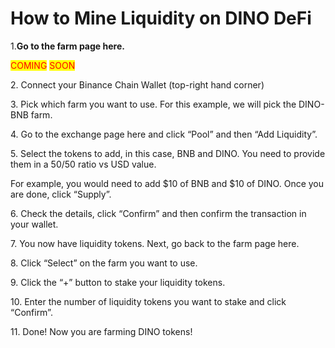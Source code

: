 # How to Mine Liquidity on DINO DeFi

1.**Go to the farm page here.**

<mark style="color:red;">COMING</mark> <mark style="color:red;">SOON</mark>





2\. ​Connect your Binance Chain Wallet (top-right hand corner)







3\. Pick which farm you want to use. For this example, we will pick the DINO-BNB farm.

4\. Go to the exchange page here and click “Pool” and then “Add Liquidity”.







5\. Select the tokens to add, in this case, BNB and DINO. You need to provide them in a 50/50 ratio vs USD value.

For example, you would need to add $10 of BNB and $10 of DINO. Once you are done, click “Supply”.

6\. Check the details, click “Confirm” and then confirm the transaction in your wallet.

7\. You now have liquidity tokens. Next, go back to the farm page here.

​8. Click “Select” on the farm you want to use.





​9. Click the “+” button to stake your liquidity tokens.







​10. Enter the number of liquidity tokens you want to stake and click “Confirm”.







​11. Done! Now you are farming DINO tokens!

